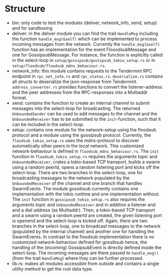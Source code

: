 # Structure

- bin: only code to test the modules (deliver, network_info, send, setup) and for sandboxing
- deliver: in the deliver module you can find the trait `HandleMsg` including the function `handle_msg(&self)` which can be implemented to process incoming messages from the network. Currently the `handle_msg(&self)` function has an implementation for the event FlooodsubMessage and one for GossipsubMessage. For instance, the function is explicitly called in the select-loop in `setup/gossipsub/gossipsub_tokio_setup.rs` or in `setup/floodsub/floodsub_mdns_behaviour.rs`.
- network_info: this module contains requests to the Tendermint RPC endpoint in `rpc_net_info.rs` and `rpc_status.rs`. `deserialize.rs` contains all structs to deserialize the json-response from Tendermint. `address_converter.rs` provides functions to convert the listener-address and the peer addresses from the RPC-responses into a Multiaddr format. 
- send: contains the function to create an internal channel to submit messages into the select-loop for broadcasting. The returned `UnboundedSender` can be used to add messages to the channel and the `UnboundedReceiver` has to be submitted to the `init`-function, such that it can be included in the select-loop.
- setup: contains one module for the network-setup using the floodsub protocol and a module using the gossipsub protocol.  Currently, the `floodsub_tokio_setup.rs` uses the mdns-protocol to discover automatically other peers in the *local* network. This customized network-behaviour is defined in `floodsub_mdns_behaviour.rs`. The `init` function in `floodsub_tokio_setup.rs` requires the arguments *topic* and `UnboundedReceiver`, crates a tokio-based TCP transport, builds a swarm using a random peerId, opens a random listening port and kicks off the select-loop. There are two branches in the select-loop, one for broadcasting messages to the network populated by the `UnboundedReceiver` of the channel and one branch that handles SwarmEvents. The module gossibsub currently contains one implementation with the tokio runtime and one implementation without. The `init` function in `gossipsub_tokio_setup.rs` also requires the arguments *topic* and `UnboundedReceiver` and in addition a listener and and a dial address (as Multiaddr). Then, a tokio-based TCP transport and a swarm using a random peerId are created, the given listening port is openend and the select-loop is kicked off. Again, there are two branches in the select-loop, one to broadcast messages to the network (populated by the internal channel) and another one for handling the SwarmEvents. In contrast to the floodsub implementation there is no customized network-behaviour defined for gossibsub hence, the handling of the (incoming) GossipsubEvent is directly defined inside the select-loop. The incoming messages are there passed to `handle_msg()` (from the trait `HandleMsg`) where they can be further processed.
- lib.rs: makes all modules accessible from outside and contains a single utility method to get the rust data type.
